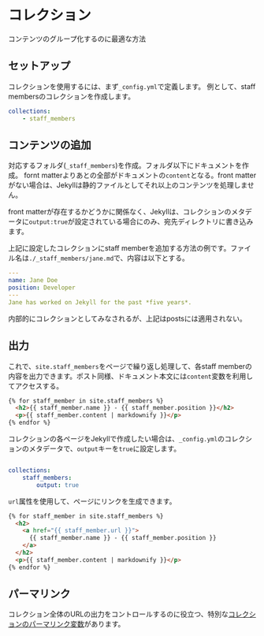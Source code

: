 # コレクション

コンテンツのグループ化するのに最適な方法

## セットアップ

コレクションを使用するには、まず`_config.yml`で定義します。
例として、staff membersのコレクションを作成します。

``` yaml
collections:
    - staff_members
```

## コンテンツの追加

対応するフォルダ(`_staff_members`)を作成。フォルダ以下にドキュメントを作成。
fornt matterよりあとの全部がドキュメントの`content`となる。front matterがない場合は、Jekyllは静的ファイルとしてそれ以上のコンテンツを処理しません。

front matterが存在するかどうかに関係なく、Jekyllは、コレクションのメタデータに`output:true`が設定されている場合にのみ、宛先ディレクトリに書き込みます。

上記に設定したコレクションにstaff memberを追加する方法の例です。ファイル名は`./_staff_members/jane.md`で、内容は以下とする。

``` yaml
---
name: Jane Doe
position: Developer
---
Jane has worked on Jekyll for the past *five years*.
```
内部的にコレクションとしてみなされるが、上記はpostsには適用されない。


## 出力

これで、`site.staff_members`をページで繰り返し処理して、各staff memberの内容を出力できます。ポスト同様、ドキュメント本文には`content`変数を利用してアクセスする。

``` html
{% for staff_member in site.staff_members %}
  <h2>{{ staff_member.name }} - {{ staff_member.position }}</h2>
  <p>{{ staff_member.content | markdownify }}</p>
{% endfor %}
```

コレクションの各ページをJekyllで作成したい場合は、`_config.yml`のコレクションのメタデータで、`output`キーを`true`に設定します。

``` yaml

collections:
    staff_members:
        output: true
```

`url`属性を使用して、ページにリンクを生成できます。

``` html
{% for staff_member in site.staff_members %}
  <h2>
    <a href="{{ staff_member.url }}">
      {{ staff_member.name }} - {{ staff_member.position }}
    </a>
  </h2>
  <p>{{ staff_member.content | markdownify }}</p>
{% endfor %}

```

## パーマリンク

コレクション全体のURLの出力をコントロールするのに役立つ、特別な[コレクションのパーマリンク変数](./2021/03/10/ParmaLink.html)があります。

